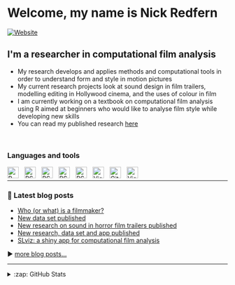 # Welcome, my name is Nick Redfern

[![Website](https://img.shields.io/website?label=computationalfilmanalysis.wordpress.com&style=for-the-badge&url=https%3A%2F%2Fcodestackr.com)](computationalfilmanalysis.wordpress.com)

## I'm a researcher in computational film analysis

- My research develops and applies methods and computational tools in order to understand form and style in motion pictures
- My current research projects look at sound design in film trailers, modelling editing in Hollywood cinema, and the uses of colour in film
- I am currently working on a textbook on computational film analysis using R aimed at beginners who would like to analyse film style while developing new skills
- You can read my published research [here](https://independent.academia.edu/NickRedfern)

</br>

### Languages and tools

<img align="left" alt="R" width="26px" src="https://cdn.jsdelivr.net/gh/devicons/devicon/icons/r/r-original.svg" style="padding-right:10px;" />
<img align="left" alt="RStudio" width="26px" src="https://cdn.jsdelivr.net/gh/devicons/devicon/icons/python/python-original.svg" style="padding-right:10px;" />
<img align="left" alt="RStudio" width="26px" src="https://cdn.jsdelivr.net/gh/devicons/devicon/icons/julia/julia-original.svg" style="padding-right:10px;" />
<img align="left" alt="RStudio" width="26px" src="https://cdn.jsdelivr.net/gh/devicons/devicon/icons/rstudio/rstudio-original.svg" style="padding-right:10px;" />
<img align="left" alt="RStudio" width="26px" src="https://cdn.jsdelivr.net/gh/devicons/devicon/icons/jupyter/jupyter-original-wordmark.svg" style="padding-right:10px;" />
<img align="left" alt="Visual Studio Code" width="26px" src="https://cdn.jsdelivr.net/gh/devicons/devicon/icons/vscode/vscode-original.svg" style="padding-right:10px;" />
<img align="left" alt="GitHub" width="26px" src="https://user-images.githubusercontent.com/3369400/139447912-e0f43f33-6d9f-45f8-be46-2df5bbc91289.png" style="padding-right:10px;" />
<img align="left" alt="Visual Studio Code" width="26px"  src="https://cdn.jsdelivr.net/gh/devicons/devicon/icons/markdown/markdown-original.svg" style="padding-right:10px;" />

</br>

---

### :scroll: Latest blog posts
<!-- BLOG-POST-LIST:START -->
- [Who &lpar;or what&rpar; is a filmmaker?](https://computationalfilmanalysis.wordpress.com/2022/01/11/who-or-what-is-a-filmmaker/)
- [New data set published](https://computationalfilmanalysis.wordpress.com/2021/11/14/new-data-set-published/)
- [New research on sound in horror film trailers published](https://computationalfilmanalysis.wordpress.com/2021/11/01/new-research-on-sound-in-horror-film-trailers-published/)
- [New research, data set and app published](https://computationalfilmanalysis.wordpress.com/2021/09/09/trailers-colour-published/)
- [SLviz: a shiny app for computational film analysis](https://computationalfilmanalysis.wordpress.com/2021/04/26/slviz/)
<!-- BLOG-POST-LIST:END -->

:arrow_forward: [more blog posts...](https://computationalfilmanalysis.wordpress.com/blog/)

---

<details>
  <summary>:zap: GitHub Stats</summary>

  <img align="left" alt="DrNickRedfern's GitHub Stats" src="https://github-readme-stats.vercel.app/api?username=DrNickRedfern&show_icons=true&hide_border=false&title_color=ff652f&icon_color=FFE400&bg_color=09131B&text_color=ffffff&border_color=0c1a25" />

</details>
